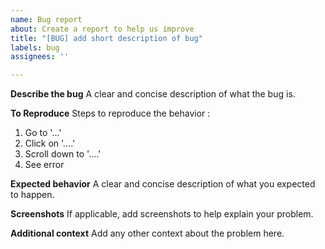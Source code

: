 ```yaml
---
name: Bug report
about: Create a report to help us improve
title: "[BUG] add short description of bug"
labels: bug
assignees: ''

---
```


**Describe the bug**
A clear and concise description of what the bug is.

**To Reproduce**
Steps to reproduce the behavior :
1. Go to '...'
2. Click on '....'
3. Scroll down to '....'
4. See error

**Expected behavior**
A clear and concise description of what you expected to happen.

**Screenshots**
If applicable, add screenshots to help explain your problem.

**Additional context**
Add any other context about the problem here.
